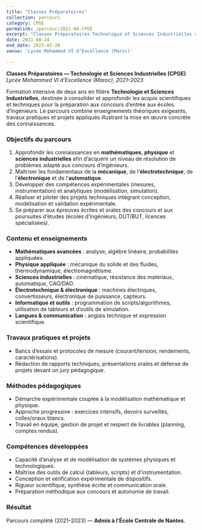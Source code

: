 ```yaml
---
title: "Classes Préparatoires"
collection: parcours
category: CPGE
permalink: /parcour/2021-08-CPGE
excerpt: "Classes Préparatoires Technologie et Sciences Industrielles au Lycée Mohammed VI d’Excellence : formation intensive en sciences et techniques, projets appliqués et préparation aux concours d'entrée aux écoles d'ingénieurs."
date: 2021-08-24
end_date: 2023-02-20
venue: 'Lycée Mohammed VI d’Excellence (Maroc)'

---
```


**Classes Préparatoires — Technologie et Sciences Industrielles (CPGE)**  
*Lycée Mohammed VI d’Excellence (Maroc), 2021–2023*

Formation intensive de deux ans en filière **Technologie et Sciences Industrielles**, destinée à consolider et approfondir les acquis scientifiques et techniques pour la préparation aux concours d’entrée aux écoles d’ingénieurs. Le parcours combine enseignements théoriques exigeants, travaux pratiques et projets appliqués illustrant la mise en œuvre concrète des connaissances.

### Objectifs du parcours
1. Approfondir les connaissances en **mathématiques**, **physique** et **sciences industrielles** afin d’acquérir un niveau de résolution de problèmes adapté aux concours d’ingénieurs.  
2. Maîtriser les fondamentaux de la **mécanique**, de l’**électrotechnique**, de l’**électronique** et de l’**automatique**.  
3. Développer des compétences expérimentales (mesures, instrumentation) et analytiques (modélisation, simulation).  
4. Réaliser et piloter des projets techniques intégrant conception, modélisation et validation expérimentale.  
5. Se préparer aux épreuves écrites et orales des concours et aux poursuites d’études (écoles d’ingénieurs, DUT/BUT, licences spécialisées).

### Contenu et enseignements
- **Mathématiques avancées** : analyse, algèbre linéaire, probabilités appliquées.  
- **Physique appliquée** : mécanique du solide et des fluides, thermodynamique, électromagnétisme.  
- **Sciences industrielles** : cinématique, résistance des matériaux, automatique, CAO/DAO.  
- **Électrotechnique & électronique** : machines électriques, convertisseurs, électronique de puissance, capteurs.  
- **Informatique et outils** : programmation de scripts/algorithmes, utilisation de tableurs et d’outils de simulation.  
- **Langues & communication** : anglais technique et expression scientifique.

### Travaux pratiques et projets
- Bancs d’essais et protocoles de mesure (courant/tension, rendements, caractérisations). 
- Rédaction de rapports techniques, présentations orales et défense de projets devant un jury pédagogique.

### Méthodes pédagogiques
- Démarche expérimentale couplée à la modélisation mathématique et physique.  
- Approche progressive : exercices intensifs, devoirs surveillés, colles/oraux blancs.  
- Travail en équipe, gestion de projet et respect de livrables (planning, comptes rendus).

### Compétences développées
- Capacité d’analyse et de modélisation de systèmes physiques et technologiques.  
- Maîtrise des outils de calcul (tableurs, scripts) et d’instrumentation.  
- Conception et vérification expérimentale de dispositifs.  
- Rigueur scientifique, synthèse écrite et communication orale.  
- Préparation méthodique aux concours et autonomie de travail.

### Résultat
Parcours complété (2021–2023) — **Admis à l'École Centrale de Nantes**.